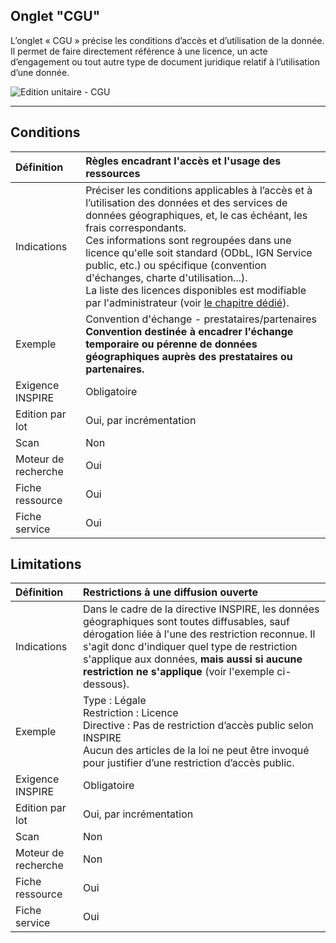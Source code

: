 ## Onglet "CGU"

L’onglet « CGU » précise les conditions d’accès et d’utilisation de la donnée. Il permet de faire directement référence à une licence, un acte d’engagement ou tout autre type de document juridique relatif à l’utilisation d’une donnée.

![Edition unitaire - CGU](/images/inv_edit_one_cgu.png "L&apos;édition unitaire - onglet CGU")

_________

## <i class="fa fa-gavel"></i> Conditions

| Définition          | Règles encadrant l&apos;accès et l&apos;usage des ressources |
| :------------------ | :------------------------------------------------ |
| Indications         | Préciser les conditions applicables à l’accès et à l’utilisation des données et des services de données géographiques, et, le cas échéant, les frais correspondants.<br />Ces informations sont regroupées dans une licence qu&apos;elle soit standard (ODbL, IGN Service public, etc.) ou spécifique (convention d&apos;échanges, charte d&apos;utilisation...).<br />La liste des licences disponibles est modifiable par l&apos;administrateur (voir [le chapitre dédié](/fr/features/admin/licenses.html)).|
| Exemple             | Convention d&apos;échange - prestataires/partenaires<br />**Convention destinée à encadrer l&apos;échange temporaire ou pérenne de données géographiques auprès des prestataires ou partenaires.** |
| Exigence INSPIRE    | Obligatoire                   |
| Edition par lot     | Oui, par incrémentation       |
| Scan                | Non                           |
| Moteur de recherche | Oui                           |
| Fiche ressource     | Oui                           |
| Fiche service       | Oui                           |

## <i class="fa fa-lock"></i> Limitations

| Définition          | Restrictions à une diffusion ouverte      |
| :------------------ | :---------------------------------------- |
| Indications         | Dans le cadre de la directive INSPIRE, les données géographiques sont toutes diffusables, sauf dérogation liée à l&apos;une des restriction reconnue. Il s&apos;agit donc d&apos;indiquer quel type de restriction s&apos;applique aux données, **mais aussi si aucune restriction ne s&apos;applique** (voir l&apos;exemple ci-dessous). |
| Exemple             | Type : Légale<br />Restriction : Licence<br />Directive : Pas de restriction d’accès public selon INSPIRE<br />Aucun des articles de la loi ne peut être invoqué pour justifier d’une restriction d’accès public. |
| Exigence INSPIRE    | Obligatoire                   |
| Edition par lot     | Oui, par incrémentation       |
| Scan                | Non                           |
| Moteur de recherche | Non                           |
| Fiche ressource     | Oui                           |
| Fiche service       | Oui                           |


